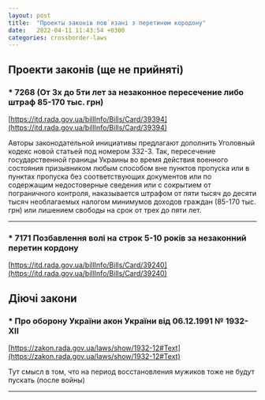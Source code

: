 ```yaml
---
layout: post
title:  "Проекты законів пов`язані з перетином кородону"
date:   2022-04-11 11:43:54 +0300
categories: crossborder-laws
---
```


## Проекти законів (ще не прийняті)

### * 7268 (От 3х до 5ти лет за незаконное пересечение либо штраф 85-170 тыс. грн)
[https://itd.rada.gov.ua/billInfo/Bills/Card/39394](https://itd.rada.gov.ua/billInfo/Bills/Card/39394)

Авторы законодательной инициативы предлагают дополнить Уголовный кодекс новой статьей под номером 332-3. Так, пересечение государственной границы Украины во время действия военного состояния призывником любым способом вне пунктов пропуска или в пунктах пропуска без соответствующих документов или по содержащим недостоверные сведения или с сокрытием от пограничного контроля, наказывается штрафом от пяти тысяч до десяти тысяч необлагаемых налогом минимумов доходов граждан (85-170 тыс. грн) или лишением свободы на срок от трех до пяти лет.

---

### * 7171 Позбавлення волі на строк 5-10 років за незаконний перетин кордону 

[https://itd.rada.gov.ua/billInfo/Bills/Card/39240](https://itd.rada.gov.ua/billInfo/Bills/Card/39240)


## Діючі закони

### * Про оборону України акон України від 06.12.1991 № 1932-XII

[https://zakon.rada.gov.ua/laws/show/1932-12#Text](https://zakon.rada.gov.ua/laws/show/1932-12#Text)

Тут смысл в том, что на период восстановления мужиков тоже не будут пускать (после войны)

---

